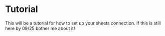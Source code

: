 # Tutorial
This will be a tutorial for how to set up your sheets connection. If this is still here by 09/25 bother me about it!

